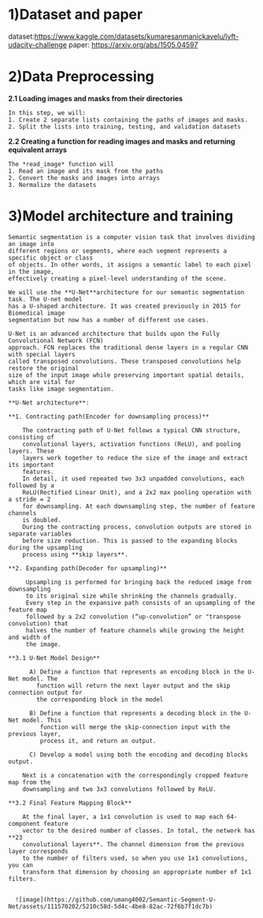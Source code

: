 # 1)Dataset and paper
   
  dataset:https://www.kaggle.com/datasets/kumaresanmanickavelu/lyft-udacity-challenge
  paper: https://arxiv.org/abs/1505.04597

# 2)Data Preprocessing
  **2.1 Loading images and masks from their directories**
  
    In this step, we will:
    1. Create 2 separate lists containing the paths of images and masks.
    2. Split the lists into training, testing, and validation datasets

    
  **2.2 Creating a function for reading images and masks and returning equivalent arrays**
  
    The *read_image* function will
    1. Read an image and its mask from the paths
    2. Convert the masks and images into arrays
    3. Normalize the datasets
# 3)Model architecture and training

    Semantic segmentation is a computer vision task that involves dividing an image into    
    different regions or segments, where each segment represents a specific object or class 
    of objects. In other words, it assigns a semantic label to each pixel in the image, 
    effectively creating a pixel-level understanding of the scene.
    
    We will use the **U-Net**architecture for our semantic segmentation task. The U-net model
    has a U-shaped architecture. It was created previously in 2015 for Biomedical image      
    segmentation but now has a number of different use cases.
    
    U-Net is an advanced architecture that builds upon the Fully Convolutional Network (FCN) 
    approach. FCN replaces the traditional dense layers in a regular CNN with special layers    
    called transposed convolutions. These transposed convolutions help restore the original 
    size of the input image while preserving important spatial details, which are vital for 
    tasks like image segmentation.

    **U-Net architecture**:
    
    **1. Contracting path(Encoder for downsampling process)**
    
        The contracting path of U-Net follows a typical CNN structure, consisting of 
        convolutional layers, activation functions (ReLU), and pooling layers. These 
        layers work together to reduce the size of the image and extract its important 
        features.
        In detail, it used repeated two 3x3 unpadded convolutions, each followed by a 
        ReLU(Rectified Linear Unit), and a 2x2 max pooling operation with a stride = 2 
        for downsampling. At each downsampling step, the number of feature channels 
        is doubled.
        During the contracting process, convolution outputs are stored in separate variables
        before size reduction. This is passed to the expanding blocks during the upsampling 
        process using **skip layers**.

    **2. Expanding path(Decoder for upsampling)**
    
         Upsampling is performed for bringing back the reduced image from downsampling 
         to its original size while shrinking the channels gradually.
         Every step in the expansive path consists of an upsampling of the feature map 
         followed by a 2x2 convolution (“up-convolution” or "transpose convolution) that 
         halves the number of feature channels while growing the height and width of 
         the image.

    **3.1 U-Net Model Design**
    
          A) Define a function that represents an encoding block in the U-Net model. The     
            function will return the next layer output and the skip connection output for 
            the corresponding block in the model
            
          B) Define a function that represents a decoding block in the U-Net model. This   
             function will merge the skip-connection input with the previous layer, 
             process it, and return an output.
             
          C) Develop a model using both the encoding and decoding blocks output.

        Next is a concatenation with the correspondingly cropped feature map from the   
        downsampling and two 3x3 convolutions followed by ReLU.

    **3.2 Final Feature Mapping Block**
    
        At the final layer, a 1x1 convolution is used to map each 64-component feature 
        vector to the desired number of classes. In total, the network has **23 
        convolutional layers**. The channel dimension from the previous layer corresponds
        to the number of filters used, so when you use 1x1 convolutions, you can 
        transform that dimension by choosing an appropriate number of 1x1 filters. 
        
        
      ![image](https://github.com/umang4002/Semantic-Segment-U-Net/assets/111570202/5210c58d-5d4c-4be8-82ac-72f6b7f1dc7b)


          


          
         
         
      
    
